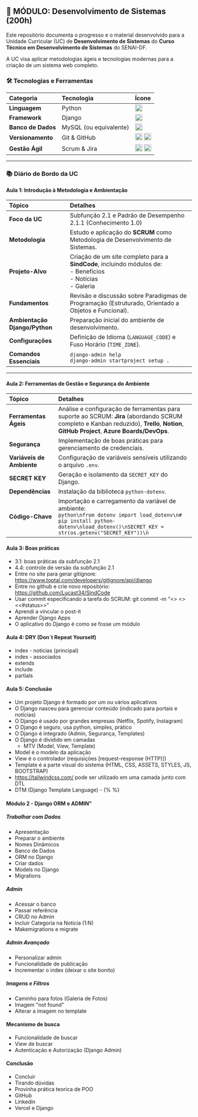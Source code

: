 ## 🚀 MÓDULO: Desenvolvimento de Sistemas (200h)

Este repositório documenta o progresso e o material desenvolvido para a Unidade Curricular (UC) de **Desenvolvimento de Sistemas** do **Curso Técnico em Desenvolvimento de Sistemas** do SENAI-DF.

A UC visa aplicar metodologias ágeis e tecnologias modernas para a criação de um sistema web completo.

### 🛠️ Tecnologias e Ferramentas

| Categoria | Tecnologia | Ícone |
| :--- | :--- | :--- |
| **Linguagem** | Python | <img src="https://img.shields.io/badge/Python-3776AB?style=flat-square&logo=python&logoColor=white" alt="Python" height="20"/> |
| **Framework** | Django | <img src="https://img.shields.io/badge/Django-092E20?style=flat-square&logo=django&logoColor=white" alt="Django" height="20"/> |
| **Banco de Dados** | MySQL (ou equivalente) | <img src="https://img.shields.io/badge/MySQL-4479A1?style=flat-square&logo=mysql&logoColor=white" alt="MySQL" height="20"/> |
| **Versionamento** | Git & GitHub | <img src="https://img.shields.io/badge/Git-F05032?style=flat-square&logo=git&logoColor=white" alt="Git" height="20"/> <img src="https://img.shields.io/badge/GitHub-100000?style=flat-square&logo=github&logoColor=white" alt="GitHub" height="20"/> |
| **Gestão Ágil** | Scrum & Jira | <img src="https://img.shields.io/badge/Scrum-004A7F?style=flat-square&logo=scrumalliance&logoColor=white" alt="Scrum" height="20"/> <img src="https://img.shields.io/badge/Jira-0052CC?style=flat-square&logo=jira&logoColor=white" alt="Jira" height="20"/> |

---

### 📚 Diário de Bordo da UC

#### **Aula 1: Introdução à Metodologia e Ambientação**

| Tópico | Detalhes |
| :--- | :--- |
| **Foco da UC** | Subfunção 2.1 e Padrão de Desempenho 2.1.1 (Conhecimento 1.0) |
| **Metodologia** | Estudo e aplicação do **SCRUM** como Metodologia de Desenvolvimento de Sistemas. |
| **Projeto-Alvo** | Criação de um site completo para a **SindCode**, incluindo módulos de: <br> - Benefícios <br> - Notícias <br> - Galeria |
| **Fundamentos** | Revisão e discussão sobre Paradigmas de Programação (Estruturado, Orientado a Objetos e Funcional). |
| **Ambientação Django/Python** | Preparação inicial do ambiente de desenvolvimento. |
| **Configurações** | Definição de Idioma (`LANGUAGE_CODE`) e Fuso Horário (`TIME_ZONE`). |
| **Comandos Essenciais** | `django-admin help` <br> `django-admin startproject setup .` |

---

#### **Aula 2: Ferramentas de Gestão e Segurança do Ambiente**

| Tópico | Detalhes |
| :--- | :--- |
| **Ferramentas Ágeis** | Análise e configuração de ferramentas para suporte ao SCRUM: **Jira** (abordando SCRUM completo e Kanban reduzido), **Trello**, **Notion**, **GitHub Project**, **Azure Boards/DevOps**. |
| **Segurança** | Implementação de boas práticas para gerenciamento de credenciais. |
| **Variáveis de Ambiente** | Configuração de variáveis sensíveis utilizando o arquivo `.env`. |
| **SECRET KEY** | Geração e isolamento da `SECRET_KEY` do Django. |
| **Dependências** | Instalação da biblioteca `python-dotenv`. |
| **Código-Chave** | Importação e carregamento da variável de ambiente: <br>```python\nfrom dotenv import load_dotenv\n# pip install python-dotenv\nload_dotenv()\nSECRET_KEY = str(os.getenv("SECRET_KEY"))\n``` |



#### **Aula 3: Boas práticas**

- 3.1: boas práticas  da subfunção 2.1
- 4.4: controle de versão da subfunção 2.1
- Entre no site para gerar gitignore: https://www.toptal.com/developers/gitignore/api/django
- Entre no github e crie novo repositório: https://github.com/Lucast34/SindCode
- Usar commit especificando a tarefa do SCRUM: git commit -m "<<codigo-task>> <<mensagem>> <<#status>>"
- Aprendi a vincular o post-it
- Aprender Django Apps
- O aplicativo do Django é como se fosse um módulo

#### **Aula 4: DRY (Don´t Repeat Yourself)**

- index - noticias (principal)
- index - associados
- extends
- include
- partials

#### **Aula 5: Conclusão**

- Um projeto Django é formado por um ou vários aplicativos
- O Django nasceu para gerenciar conteúdo (indicado para portais e notícias) 
- O Django é usado por grandes empresas (Netflix, Spotify, Instagram)
- O Django é seguro, usa python, simples, prático
- O Django é integrado (Admin, Segurança, Templates)
- O Django é dividido em camadas
  - MTV (Model, View, Template) 
- Model é o modelo da aplicação
- View é o controlador (requisições [request-response (HTTP)])
- Template é a parte visual do sistema (HTML, CSS, ASSETS, STYLES, JS, BOOTSTRAP)
- https://tailwindcss.com/ pode ser utilizado em uma camada junto com DTL
- DTM (Django Template Language) - {%    %}

#### **Módulo 2 -  Django ORM e ADMIN"**

##### **Trabalhar com Dados**
- Apresentação
- Preparar o ambiente
- Nomes Dinâmicos
- Banco de Dados
- ORM no Django
- Criar dados
- Models no Django
- Migrations

##### **Admin**
- Acessar o banco
- Passar referência
- CRUD no Admin
- Incluir Categoria na Noticia (1:N)
- Makemigrations e migrate

##### **Admin Avançado**

- Personalizar admin
- Funcionalidade de publicação
- Incrementar o index (deixar o site bonito)

##### **Imagens e Filtros**

- Caminho para fotos (Galeria de Fotos)
- Imagem "not found"
- Alterar a imagem no template

#### **Mecanismo de busca**

- Funcionalidade de buscar
- View de buscar
- Autenticação e Autorização (Django Admin)

#### **Conclusão**

- Concluir
- Tirando dúvidas
- Provinha prática teorica de POO
- GitHub
- Linkedin
- Vercel e Django
